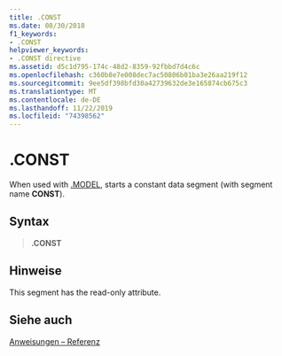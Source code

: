 ```yaml
---
title: .CONST
ms.date: 08/30/2018
f1_keywords:
- .CONST
helpviewer_keywords:
- .CONST directive
ms.assetid: d5c1d795-174c-48d2-8359-92fbbd7d4c6c
ms.openlocfilehash: c360b8e7e008dec7ac50806b01ba3e26aa219f12
ms.sourcegitcommit: 9ee5df398bfd30a42739632de3e165874cb675c3
ms.translationtype: MT
ms.contentlocale: de-DE
ms.lasthandoff: 11/22/2019
ms.locfileid: "74398562"
---
```

# <a name="const"></a>.CONST

When used with [.MODEL](../../assembler/masm/dot-model.md), starts a constant data segment (with segment name **CONST**).

## <a name="syntax"></a>Syntax

> **.CONST**

## <a name="remarks"></a>Hinweise

This segment has the read-only attribute.

## <a name="see-also"></a>Siehe auch

[Anweisungen – Referenz](../../assembler/masm/directives-reference.md)

